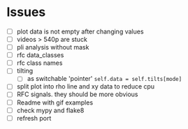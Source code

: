 # Issues

- [ ] plot data is not empty after changing values
- [ ] videos > 540p are stuck
- [ ] pli analysis without mask
- [ ] rfc data_classes
- [ ] rfc class names
- [ ] tilting
  - [ ] as switchable 'pointer' `self.data = self.tilts[mode]`
- [ ] split plot into rho line and xy data to reduce cpu
- [ ] RFC signals. they should be more obvious
- [ ] Readme with gif examples
- [ ] check mypy and flake8
- [ ] refresh port

